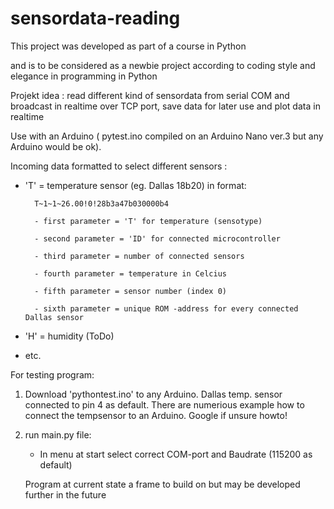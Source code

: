 # sensordata-reading

This project was developed as part of a course in Python

and is to be considered as a newbie project according to coding style and elegance in programming in Python


Projekt idea : read different kind of sensordata from serial COM and broadcast in realtime over TCP port, save data for later use and plot data in realtime

Use with an Arduino ( pytest.ino compiled on an Arduino Nano ver.3 but any Arduino would be ok).

Incoming data formatted to select different sensors :

- 'T' = temperature sensor (eg. Dallas 18b20) in format: 

        T~1~1~26.00!0!28b3a47b030000b4
        
        - first parameter = 'T' for temperature (sensotype)

        - second parameter = 'ID' for connected microcontroller
        
        - third parameter = number of connected sensors
        
        - fourth parameter = temperature in Celcius
        
        - fifth parameter = sensor number (index 0)
        
        - sixth parameter = unique ROM -address for every connected  Dallas sensor
        
        
        
        
- 'H' = humidity (ToDo)
- etc.

For testing program:

1) Download 'pythontest.ino' to any Arduino. Dallas temp. sensor connected to pin 4 as default.
    There are numerious example how to connect the tempsensor to an Arduino. Google if unsure howto!

2) run main.py file:

    - In menu at start select correct COM-port and Baudrate (115200 as default)

   Program at current state a frame to build on but may be developed further in the future




